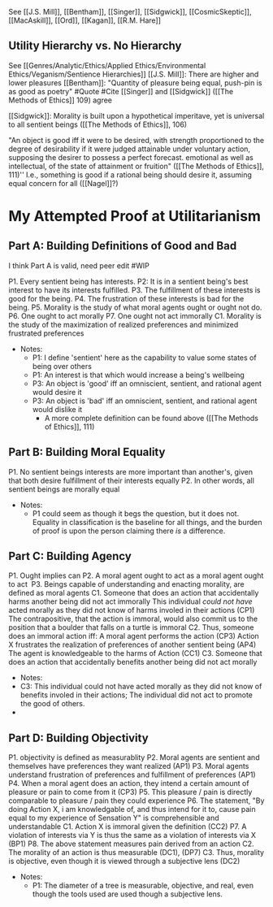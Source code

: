 See [[J.S. Mill]], [[Bentham]], [[Singer]], [[Sidgwick]], [[CosmicSkeptic]], [[MacAskill]], [[Ord]], [[Kagan]], [[R.M. Hare]]


## Utility Hierarchy vs. No Hierarchy
See [[Genres/Analytic/Ethics/Applied Ethics/Environmental Ethics/Veganism/Sentience Hierarchies]]
[[J.S. Mill]]: There are higher and lower pleasures
[[Bentham]]: "Quantity of pleasure being equal, push-pin is as good as poetry" #Quote #Cite
	[[Singer]] and [[Sidgwick]] ([[The Methods of Ethics]] 109) agree

[[Sidgwick]]: Morality is built upon a hypothetical imperitave, yet is universal to all sentient beings ([[The Methods of Ethics]], 106)

"An object is good iff it were to be desired, with strength proportioned to the degree of desirability if it were judged attainable under voluntary action, supposing the desirer to possess a perfect forecast. emotional as well as intellectual, of the state of attainment or fruition" ([[The Methods of Ethics]], 111)''
	I.e., something is good if a rational being should desire it, assuming equal concern for all ([[Nagel]]?)





# My Attempted Proof at Utilitarianism

## Part A: Building Definitions of Good and Bad
I think Part A is valid, need peer edit #WIP 

P1. Every sentient being has interests.
P2: It is in a sentient being's best interest to have its interests fulfilled.
P3. The fulfillment of these interests is good for the being.
P4. The frustration of these interests is bad for the being.
P5. Morality is the study of what moral agents ought or ought not do.
P6. One ought to act morally
P7. One ought not act immorally
C1. Morality is the study of the maximization of realized preferences and minimized frustrated preferences

- Notes:
	- P1: I define 'sentient' here as the capability to value some states of being over others
	- P1: An interest is that which would increase a being's wellbeing
	- P3: An object is 'good' iff an omniscient, sentient, and rational agent would desire it
	- P3: An object is 'bad' iff an omniscient, sentient, and rational agent would dislike it
		- A more complete definition can be found above ([[The Methods of Ethics]], 111)

## Part B: Building Moral Equality

P1. No sentient beings interests are more important than another's, given that both desire fulfillment of their interests equally
P2. In other words, all sentient beings are morally equal

- Notes: 
	- P1 could seem as though it begs the question, but it does not. Equality in classification is the baseline for all things, and the burden of proof is upon the person claiming there *is* a difference. 

## Part C: Building Agency

P1. Ought implies can
P2. A moral agent ought to act as a moral agent ought to act 
P3. Beings capable of understanding and enacting morality, are defined as moral agents
C1. Someone that does an action that accidentally harms another being did not act immorally
This individual *could not have* acted morally as they did not know of harms involed in their actions (CP1)
The contrapositive, that the action is immoral, would also commit us to the position that a boulder that falls on a turtle is immoral
C2. Thus, someone does an immoral action iff:
	A moral agent performs the action (CP3)
	Action X frustrates the realization of preferences of another sentient being (AP4)
	The agent is knowledgeable to the harms of Action (CC1)
C3. Someone that does an action that accidentally benefits another being did not act morally

- Notes:
- C3: This individual could not have acted morally as they did not know of benefits involed in their actions; The individual did not act to promote the good of others.
- 

## Part D: Building Objectivity

P1. objectivity is defined as measurablity
P2. Moral agents are sentient and themselves have preferences they want realized (AP1)
P3. Moral agents understand frustration of preferences and fulfillment of preferences (AP1)
P4. When a moral agent does an action, they intend a certain amount of pleasure or pain to come from it (CP3)
P5. This pleasure / pain is directly comparable to pleasure / pain they could experience
P6. The statement, "By doing Action X, i am knowledgable of, and thus intend for it to, cause pain equal to my experience of Sensation Y" is comprehensible and understandable
C1. Action X is immoral given the definition (CC2)
P7. A violation of interests via Y is thus the same as a violation of interests via X (BP1)
P8. The above statement measures pain derived from an action
C2. The morality of an action is thus measurable (DC1), (DP7)
C3. Thus, morality is objective, even though it is viewed through a subjective lens (DC2)

- Notes:
	- P1: The diameter of a tree is measurable, objective, and real, even though the tools used are used though a subjective lens.
